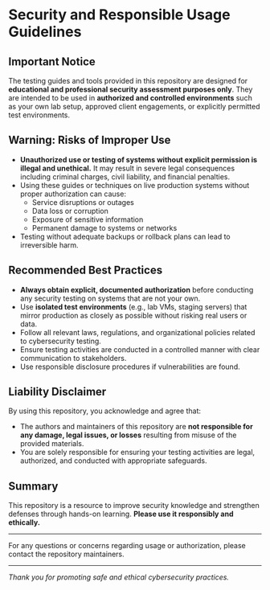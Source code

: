 # Security and Responsible Usage Guidelines

## Important Notice

The testing guides and tools provided in this repository are designed for **educational and professional security assessment purposes only**. They are intended to be used in **authorized and controlled environments** such as your own lab setup, approved client engagements, or explicitly permitted test environments.

## Warning: Risks of Improper Use

- **Unauthorized use or testing of systems without explicit permission is illegal and unethical.** It may result in severe legal consequences including criminal charges, civil liability, and financial penalties.
- Using these guides or techniques on live production systems without proper authorization can cause:
  - Service disruptions or outages
  - Data loss or corruption
  - Exposure of sensitive information
  - Permanent damage to systems or networks
- Testing without adequate backups or rollback plans can lead to irreversible harm.

## Recommended Best Practices

- **Always obtain explicit, documented authorization** before conducting any security testing on systems that are not your own.
- Use **isolated test environments** (e.g., lab VMs, staging servers) that mirror production as closely as possible without risking real users or data.
- Follow all relevant laws, regulations, and organizational policies related to cybersecurity testing.
- Ensure testing activities are conducted in a controlled manner with clear communication to stakeholders.
- Use responsible disclosure procedures if vulnerabilities are found.

## Liability Disclaimer

By using this repository, you acknowledge and agree that:

- The authors and maintainers of this repository are **not responsible for any damage, legal issues, or losses** resulting from misuse of the provided materials.
- You are solely responsible for ensuring your testing activities are legal, authorized, and conducted with appropriate safeguards.

## Summary

This repository is a resource to improve security knowledge and strengthen defenses through hands-on learning. **Please use it responsibly and ethically.**

---

For any questions or concerns regarding usage or authorization, please contact the repository maintainers.

---

*Thank you for promoting safe and ethical cybersecurity practices.*

